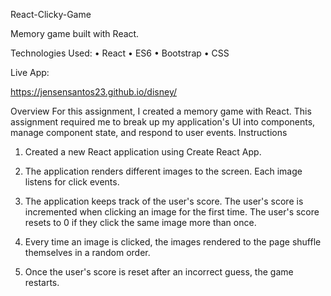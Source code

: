React-Clicky-Game

Memory game built with React.

Technologies Used:
•	React
•	ES6
•	Bootstrap
•	CSS

Live App:

https://jensensantos23.github.io/disney/

Overview
For this assignment, I created a memory game with React. This assignment required me to break up my application's UI into components, manage component state, and respond to user events.
Instructions
1.	Created a new React application using Create React App.

2.	The application renders different images to the screen. Each image listens for click events.

3.	The application keeps track of the user's score. The user's score is incremented when clicking an image for the first time. The user's score resets to 0 if they click the same image more than once.

4.	Every time an image is clicked, the images rendered to the page shuffle themselves in a random order.

5.	Once the user's score is reset after an incorrect guess, the game restarts.

